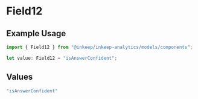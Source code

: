 # Field12

## Example Usage

```typescript
import { Field12 } from "@inkeep/inkeep-analytics/models/components";

let value: Field12 = "isAnswerConfident";
```

## Values

```typescript
"isAnswerConfident"
```